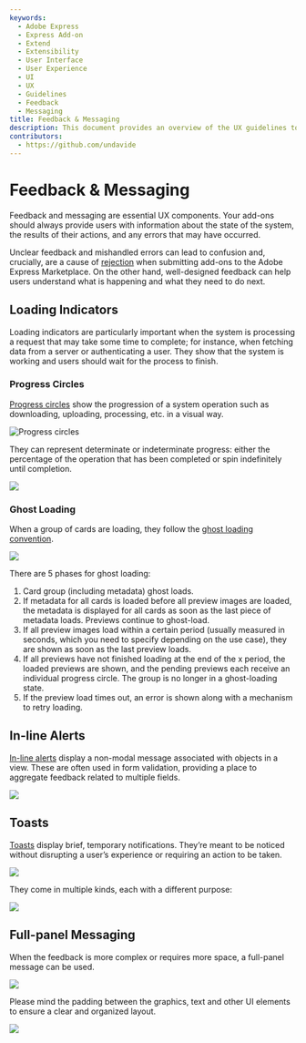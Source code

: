 ```yaml
---
keywords:
  - Adobe Express
  - Express Add-on 
  - Extend
  - Extensibility
  - User Interface
  - User Experience
  - UI
  - UX
  - Guidelines
  - Feedback
  - Messaging
title: Feedback & Messaging
description: This document provides an overview of the UX guidelines to follow when designing your Adobe Express add-on.
contributors:
  - https://github.com/undavide
---
```


# Feedback & Messaging

Feedback and messaging are essential UX components. Your add-ons should always provide users with information about the state of the system, the results of their actions, and any errors that may have occurred.

Unclear feedback and mishandled errors can lead to confusion and, crucially, are a cause of [rejection](../../../guides/distribute/rejections.md#error-handling) when submitting add-ons to the Adobe Express Marketplace. On the other hand, well-designed feedback can help users understand what is happening and what they need to do next.

## Loading Indicators

Loading indicators are particularly important when the system is processing a request that may take some time to complete; for instance, when fetching data from a server or authenticating a user. They show that the system is working and users should wait for the process to finish.

### Progress Circles

[Progress circles](https://spectrum.adobe.com/page/progress-circle/) show the progression of a system operation such as downloading, uploading, processing, etc. in a visual way. 

![Progress circles](./img/feedback_progress-circles.png)

They can represent determinate or indeterminate progress: either the percentage of the operation that has been completed or spin indefinitely until completion.

![](./img/feedback_progress-circles-animation-wide.gif)

### Ghost Loading

When a group of cards are loading, they follow the [ghost loading convention](https://spectrum.adobe.com/page/cards/#Ghost-loading). 

![](./img/feedback_ghost-loading.png)

There are 5 phases for ghost loading:

1. Card group (including metadata) ghost loads.
2. If metadata for all cards is loaded before all preview images are loaded, the metadata is displayed for all cards as soon as the last piece of metadata loads. Previews continue to ghost-load.
3. If all preview images load within a certain period (usually measured in seconds, which you need to specify depending on the use case), they are shown as soon as the last preview loads.
4. If all previews have not finished loading at the end of the x period, the loaded previews are shown, and the pending previews each receive an individual progress circle. The group is no longer in a ghost-loading state.
5. If the preview load times out, an error is shown along with a mechanism to retry loading.

## In-line Alerts

[In-line alerts](https://opensource.adobe.com/spectrum-css/inlinealert.html) display a non-modal message associated with objects in a view. These are often used in form validation, providing a place to aggregate feedback related to multiple fields.

![](./img/feedback_ghost-loading.png)

## Toasts

[Toasts](https://spectrum.adobe.com/page/toast/) display brief, temporary notifications. They’re meant to be noticed without disrupting a user’s experience or requiring an action to be taken.

![](./img/feedback_toasts.png)

They come in multiple kinds, each with a different purpose:

![](./img/feedback_toast-kinds.png)

## Full-panel Messaging

When the feedback is more complex or requires more space, a full-panel message can be used.

![](./img/feedback_full-panel-messaging.png)

Please mind the padding between the graphics, text and other UI elements to ensure a clear and organized layout.

![](./img/feedback_full-panel-messaging-padding.png)

